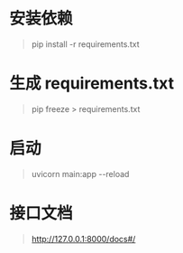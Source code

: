 # 安装依赖
> pip install -r requirements.txt

# 生成 requirements.txt
> pip freeze > requirements.txt

# 启动
> uvicorn main:app --reload

# 接口文档
> http://127.0.0.1:8000/docs#/